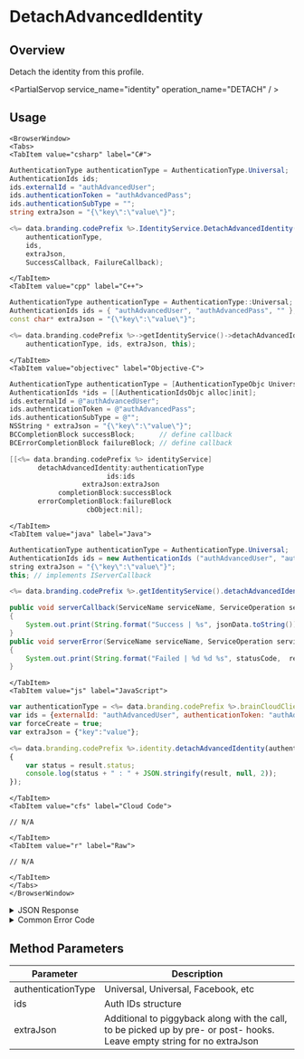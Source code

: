 # DetachAdvancedIdentity
## Overview
Detach the identity from this profile.




<PartialServop service_name="identity" operation_name="DETACH" / >

## Usage

```mdx-code-block
<BrowserWindow>
<Tabs>
<TabItem value="csharp" label="C#">
```

```csharp
AuthenticationType authenticationType = AuthenticationType.Universal;
AuthenticationIds ids;
ids.externalId = "authAdvancedUser";
ids.authenticationToken = "authAdvancedPass";
ids.authenticationSubType = "";
string extraJson = "{\"key\":\"value\"}";

<%= data.branding.codePrefix %>.IdentityService.DetachAdvancedIdentity(
    authenticationType,
    ids,
    extraJson,
    SuccessCallback, FailureCallback);
```

```mdx-code-block
</TabItem>
<TabItem value="cpp" label="C++">
```

```cpp
AuthenticationType authenticationType = AuthenticationType::Universal;
AuthenticationIds ids = { "authAdvancedUser", "authAdvancedPass", "" };
const char* extraJson = "{\"key\":\"value\"}";

<%= data.branding.codePrefix %>->getIdentityService()->detachAdvancedIdentity(
    authenticationType, ids, extraJson, this);
```

```mdx-code-block
</TabItem>
<TabItem value="objectivec" label="Objective-C">
```

```objectivec
AuthenticationType authenticationType = [AuthenticationTypeObjc Universal];
AuthenticationIds *ids = [[AuthenticationIdsObjc alloc]init];
ids.externalId = @"authAdvancedUser";
ids.authenticationToken = @"authAdvancedPass";
ids.authenticationSubType = @"";
NSString * extraJson = "{\"key\":\"value\"}";
BCCompletionBlock successBlock;      // define callback
BCErrorCompletionBlock failureBlock; // define callback

[[<%= data.branding.codePrefix %> identityService]
       detachAdvancedIdentity:authenticationType
                        ids:ids
                  extraJson:extraJson
            completionBlock:successBlock
       errorCompletionBlock:failureBlock
                   cbObject:nil];
```

```mdx-code-block
</TabItem>
<TabItem value="java" label="Java">
```

```java
AuthenticationType authenticationType = AuthenticationType.Universal;
AuthenticationIds ids = new AuthenticationIds ("authAdvancedUser", "authAdvancedPass", "");
string extraJson = "{\"key\":\"value\"}";
this; // implements IServerCallback

<%= data.branding.codePrefix %>.getIdentityService().detachAdvancedIdentity(authenticationType, ids, extraJson, this);

public void serverCallback(ServiceName serviceName, ServiceOperation serviceOperation, JSONObject jsonData)
{
    System.out.print(String.format("Success | %s", jsonData.toString()));
}
public void serverError(ServiceName serviceName, ServiceOperation serviceOperation, int statusCode, int reasonCode, String jsonError)
{
    System.out.print(String.format("Failed | %d %d %s", statusCode,  reasonCode, jsonError.toString()));
}
```

```mdx-code-block
</TabItem>
<TabItem value="js" label="JavaScript">
```

```javascript
var authenticationType = <%= data.branding.codePrefix %>.brainCloudClient.authentication.AUTHENTICATION_TYPE_UNIVERSAL;
var ids = {externalId: "authAdvancedUser", authenticationToken: "authAdvancedPass", authenticationSubType: ""};
var forceCreate = true;
var extraJson = {"key":"value"};

<%= data.branding.codePrefix %>.identity.detachAdvancedIdentity(authenticationType, ids, forceCreate, extraJson, result =>
{
	var status = result.status;
	console.log(status + " : " + JSON.stringify(result, null, 2));
});
```

```mdx-code-block
</TabItem>
<TabItem value="cfs" label="Cloud Code">
```

```cfscript
// N/A
```

```mdx-code-block
</TabItem>
<TabItem value="r" label="Raw">
```

```cfscript
// N/A
```

```mdx-code-block
</TabItem>
</Tabs>
</BrowserWindow>
```

<details>
<summary>JSON Response</summary>

```json
{
    "status" : 200,
    "data" : null
}
```
</details>

<details>
<summary>Common Error Code</summary>

### Status Codes
Code | Name | Description
---- | ---- | -----------
40210 | DOWNGRADING_TO_ANONYMOUS_ERROR | Occurs when detaching the last non-anonymous identity from an account with continueAnon set to false.
40206 | MISSING_IDENTITY_ERROR | A "profileId" was supplied in the authentication request submitted with new credentials. In other words the credentials record was not found in the <%= data.branding.productName %> database. The solution would be to provide known credentials or not supply a "profileId" if the user is actually new.
40209 | SECURITY_ERROR | Returned if a security exception was encountered.

</details>


## Method Parameters
Parameter | Description
--------- | -----------
authenticationType | Universal, Universal, Facebook, etc
ids | Auth IDs structure
extraJson | Additional to piggyback along with the call, to be picked up by pre- or post- hooks. Leave empty string for no extraJson



